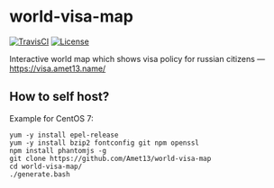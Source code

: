 world-visa-map
==============

[![TravisCI](https://travis-ci.org/Amet13/world-visa-map.svg?branch=master)](https://travis-ci.org/Amet13/world-visa-map/)
[![License](https://img.shields.io/badge/license-GNU_GPLv3-green.svg)](https://www.gnu.org/licenses/gpl-3.0.html)

Interactive world map which shows visa policy for russian citizens — https://visa.amet13.name/

How to self host?
-----------------

Example for CentOS 7:
```
yum -y install epel-release
yum -y install bzip2 fontconfig git npm openssl
npm install phantomjs -g
git clone https://github.com/Amet13/world-visa-map
cd world-visa-map/
./generate.bash
```